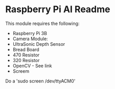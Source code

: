 
# Raspberry Pi AI Readme

This module requires the following:

* Raspberry Pi 3B
* Camera Module: 
* UltraSonic Depth Sensor
* Bread Board
* 470 Resistor
* 320 Resistor
* OpenCV - See link
* Screem

Do a 
'sudo screen /dev/ttyACM0'

